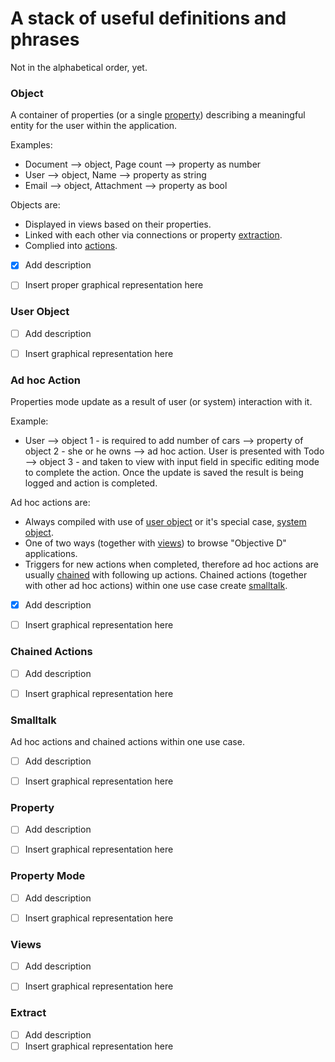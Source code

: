 # A stack of useful definitions and phrases #
Not in the alphabetical order, yet.

### Object ###
A container of properties (or a single [property](#property)) describing a meaningful entity for the user within the application.

Examples:
*	Document --> object, Page count --> property as number
*	User --> object, Name --> property as string
*	Email --> object, Attachment --> property as bool

Objects are:
*	Displayed in views based on their properties.
*	Linked with each other via connections or property [extraction](#extract).
*	Complied into [actions](#ad-hoc-action).   

- [x] Add description
- [ ] Insert proper graphical representation here



### User Object ###

- [ ] Add description
- [ ] Insert graphical representation here



### Ad hoc Action ###
Properties mode update as a result of user (or system) interaction with it.

Example:
*	User --> object 1 - is required to add number of cars --> property of object 2 - she or he owns --> ad hoc action. User is presented with Todo --> object 3 - and taken to view with input field in specific editing mode to complete the action. Once the update is saved the result is being logged and action is completed.

Ad hoc actions are:
*	Always compiled with use of [user object](#user-object) or it's special case, [system object](#user-object).
*	One of two ways (together with [views](#views)) to browse "Objective D" applications.
*	Triggers for new actions when completed, therefore ad hoc actions are usually [chained](#chained-actions) with following up actions. Chained actions (together with other ad hoc actions) within one use case create [smalltalk](#smalltalk).

- [x] Add description
- [ ] Insert graphical representation here



### Chained Actions ###

- [ ] Add description
- [ ] Insert graphical representation here



### Smalltalk ###
Ad hoc actions and chained actions within one use case. 
- [ ] Add description
- [ ] Insert graphical representation here



### Property ###

- [ ] Add description
- [ ] Insert graphical representation here



### Property Mode ###

- [ ] Add description
- [ ] Insert graphical representation here



### Views ###

- [ ] Add description
- [ ] Insert graphical representation here



### Extract ###

- [ ] Add description
- [ ] Insert graphical representation here